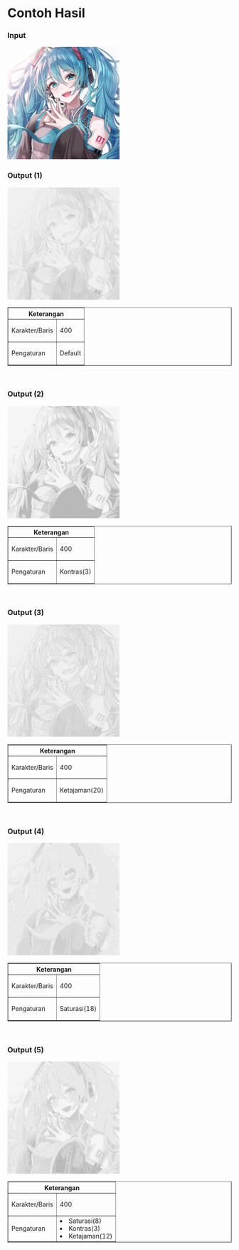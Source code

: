 # Contoh Hasil

### Input
<img src="https://github.com/pandragama/image-to-ascii/blob/main/sample-inputs/square.jpg" width="50%" alt="sample-inputs/square.jpg">
<br>

### Output (1)
<img src="https://github.com/pandragama/image-to-ascii/blob/main/sample-outputs/square-char400-defaultSettings.png" width="50%" alt="sample-outputs/square-char400-defaultSettings.png">
<table border="1">
  <tr>
    <th colspan="2">Keterangan</th>
  </tr>
  <tr>
    <td>
        <p>Karakter/Baris</p>
    </td>
    <td>
        <p>400</p>
    </td>
  </tr>
  <tr>
    <td>
        <p>Pengaturan</p>
    </td>
    <td>
        <p>Default</p>
    </td>
  </tr>
</table>
<br>

### Output (2)
<img src="https://github.com/pandragama/image-to-ascii/blob/main/sample-outputs/square-char400-contrast3.png" width="50%" alt="sample-outputs/square-char400-contrast3.png">
<table border="1">
  <tr>
    <th colspan="2">Keterangan</th>
  </tr>
  <tr>
    <td>
        <p>Karakter/Baris</p>
    </td>
    <td>
        <p>400</p>
    </td>
  </tr>
  <tr>
    <td>
        <p>Pengaturan</p>
    </td>
    <td>
        <p>Kontras(3)</p>
    </td>
  </tr>
</table>
<br>

### Output (3)
<img src="https://github.com/pandragama/image-to-ascii/blob/main/sample-outputs/square-char400-sharpness20.png" width="50%" alt="sample-outputs/square-char400-sharpness20.png">
<table border="1">
  <tr>
    <th colspan="2">Keterangan</th>
  </tr>
  <tr>
    <td>
        <p>Karakter/Baris</p>
    </td>
    <td>
        <p>400</p>
    </td>
  </tr>
  <tr>
    <td>
        <p>Pengaturan</p>
    </td>
    <td>
        <p>Ketajaman(20)</p>
    </td>
  </tr>
</table>
<br>

### Output (4)
<img src="https://github.com/pandragama/image-to-ascii/blob/main/sample-outputs/square-char400-saturation18.png" width="50%" alt="sample-outputs/square-char400-saturation18.png">
<table border="1">
  <tr>
    <th colspan="2">Keterangan</th>
  </tr>
  <tr>
    <td>
        <p>Karakter/Baris</p>
    </td>
    <td>
        <p>400</p>
    </td>
  </tr>
  <tr>
    <td>
        <p>Pengaturan</p>
    </td>
    <td>
        <p>Saturasi(18)</p>
    </td>
  </tr>
</table>
<br>

### Output (5)
<img src="https://github.com/pandragama/image-to-ascii/blob/main/sample-outputs/square-char400-saturation8-contrast3-sharpness12.png" width="50%" alt="sample-outputs/square-char400-saturation8-contrast3-sharpness12.png">
<table border="1">
  <tr>
    <th colspan="2">Keterangan</th>
  </tr>
  <tr>
    <td>
        <p>Karakter/Baris</p>
    </td>
    <td>
        <p>400</p>
    </td>
  </tr>
  <tr>
    <td>
        <p>Pengaturan</p>
    </td>
    <td>
        <li>Saturasi(8)</li>
        <li>Kontras(3)</li>
        <li>Ketajaman(12)</li>
    </td>
  </tr>
</table>
<br>


